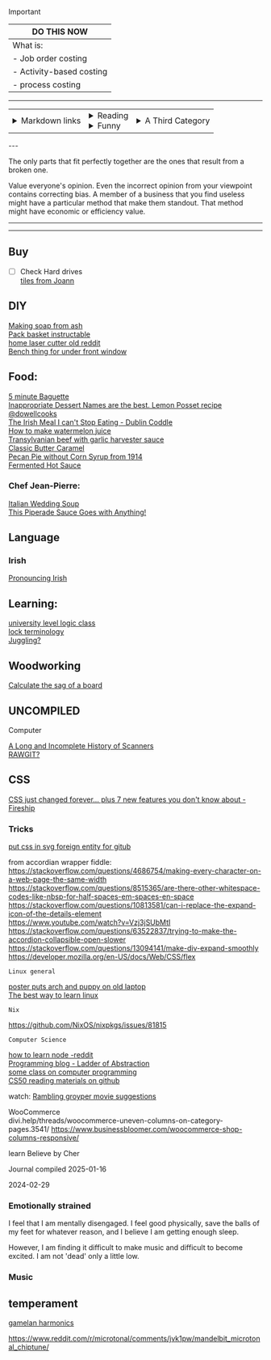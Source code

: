 > [!important]
>|**DO THIS NOW**  |
>|---|
>|What is: |
>| - Job order costing|
>| - Activity-based costing|
>| - process costing|

---
<table><tr><td>
 
<details><summary>Markdown links</summary>
	
[Markdown Cheat sheet](/test/md_cheat_sheet.md)  
https://www.markdownguide.org/  
https://quartz.jzhao.xyz/  
https://www.reddit.com/r/ObsidianMD/comments/16e5jek/best_way_to_selfhost_obsidian_publish/  
https://kinsta.com/blog/static-site-generator/  
https://minimal.guide/home  
https://www.mkdocs.org/  
https://dillinger.io/  
https://dev.to/humberd/building-a-blog-part-1-framework-reasearch-1l2o  
https://dev.to/jordanfinners/creating-a-collapsible-section-with-nothing-but-html-4ip9  
</details>  
</td>
<td>
<details><summary>Reading</summary>  
	
https://www.ox.ac.uk/students/academic/guidance/skills/ai-study  
https://www.sciencedirect.com/science/article/pii/S0099133323000599?via%3Dihub  
https://papers.ssrn.com/sol3/papers.cfm?abstract_id=4391243  
[Ways to use AI in learning environment](https://www.oneusefulthing.org/p/assigning-ai-seven-ways-of-using)  
[folk music daily](https://singout.org/category/sorm/)  
[book on slavery in africa?](https://archive.org/details/wesleyanjuvenil07socigoog/page/n12/mode/2up)  
[cocolate definitions](https://www.global-organics.com/post.php?s=2019-11-22-chocolate-and-cocoa-terms-defined)  
[Sleeping Beauty](https://www.pacifica.edu/wp-content/uploads/2018/08/Vol.2-Archetypal-interpretation-of-sleeping-beauty.pdf)  
EDITH BLIGHTON  
The Perks of Being a Wallflower  
</details>
<details><summary>Funny</summary>
	
[Funny raspberry pi catastrophe](https://www.techradar.com/pro/i-thought-a-raspberry-pi-nas-was-a-good-idea-heres-why-im-wrong)  
## silly:
[rollingstone christian teen jihad - aquire the fire and ron luce](https://www.rollingstone.com/culture/culture-features/teenage-holy-war-videos-of-ron-luce-and-evangelical-jihad-231696/)  

</details>	
</td>
<td>
<details><summary>A Third Category</summary>
Here's some stuff  
</details>
 
</td>
</tr></table>
---


The only parts that fit perfectly together are the ones that result from a broken one.  
  
Value everyone's opinion.  Even the incorrect opinion from your viewpoint contains correcting bias.  A member of a business that you find useless might have a particular method that make them standout.  That method might have economic or efficiency value.  

---  

---  
## Buy
- [ ] Check Hard drives  
[tiles from Joann](https://www.joann.com/p/floorpops-12in-x-12in-kikko-peel-stick-floor-tiles-10ct/16814626.html)  


## DIY
[Making soap from ash](https://farmingmybackyard.com/homemade-soap-from-ashes/)  
[Pack basket instructable](https://www.instructables.com/Pack-Basket/)  
[home laser cutter old reddit](https://www.reddit.com/r/lasercutting/comments/qe8nul/what_is_a_good_home_laser_cutter/)  
[Bench thing for under front window](https://www.etsy.com/listing/499442398/pine-three-cube-benchentertainment?ga_order=most_relevant&ga_search_type=all&ga_view_type=gallery&ga_search_query=minimalist+bench&ref=sc_gallery-1-3&plkey=099ed4f31c838c4f616a11a1a5ce139e6803779e%3A499442398)  

## Food:
[5 minute Baguette](https://youtu.be/Z-husjZkxHw?si=aH_DzDBim3uZvWC2)  
[Inappropriate Dessert Names are the best. Lemon Posset recipe @dowellcooks](https://youtu.be/lx9s_wIO284?si=dtoy7kTry-c80kdC)  
[The Irish Meal I can't Stop Eating - Dublin Coddle](https://youtu.be/RllUbQQ5feY?si=7zbp1_zUptDiCGe2)  
[How to make watermelon juice](https://40aprons.com/watermelon-water-recipe/comment-page-1/#comments)  
[Transylvanian beef with garlic harvester sauce](https://youtu.be/UY4dOKVf85M?si=gXt_MLCo-vLrXW8N)  
[Classic Butter Caramel](https://youtu.be/USTWdVERhkQ?si=iWFMVRJQIL0S7WSi)  
[Pecan Pie without Corn Syrup from 1914](https://youtu.be/HMrFfPnPrDs?si=_yI6BbtfdwM3RIxx)  
[Fermented Hot Sauce](https://youtu.be/bPrJCfqr5xA?si=9qv3exIQbhXu38ip)  

  
### Chef Jean-Pierre:  
[Italian Wedding Soup](https://youtu.be/q9uEr0xR0ug?si=7yOHnuPL1050xSFj)  
[This Piperade Sauce Goes with Anything!](https://youtu.be/NlUyP5A46g8?si=dbTrA1qukC9MZ72X)  

## Language
### Irish
[Pronouncing Irish](https://daltai.com/marbh-le-tae-agus-marbh-gan-e/) 

## Learning:
[university level logic class](https://www.csm.ornl.gov/~sheldon/ds/)  
[lock terminology](https://www.locksmiths.co.uk/locksmith-terminology-parts-of-locks/)  
[Juggling?](https://www.reddit.com/r/crazysexycool/comments/1bi0ui5/juggling_takes_balls/?utm_source=share&utm_medium=web2x&context=3)  


## Woodworking  
[Calculate the sag of a board](https://woodbin.com/calcs/sagulator/)  
  
## UNCOMPILED
Computer

[A Long and Incomplete History of Scanners](https://youtu.be/DlgWsFJScU8?si=pr19KzCLeEduoUXA)  
[RAWGIT?](https://rawgit.com/)  


## CSS
[CSS just changed forever… plus 7 new features you don't know about - Fireship](https://youtu.be/A89FMtIkWKc?si=g31SmyNu75IDDIaa)  

### Tricks
[put css in svg foreign entity for gitub](https://stackoverflow.com/questions/51956361/custom-css-file-for-readme-md-in-a-github-repo)  

from accordian wrapper fiddle:  
https://stackoverflow.com/questions/4686754/making-every-character-on-a-web-page-the-same-width  
https://stackoverflow.com/questions/8515365/are-there-other-whitespace-codes-like-nbsp-for-half-spaces-em-spaces-en-space  
https://stackoverflow.com/questions/10813581/can-i-replace-the-expand-icon-of-the-details-element  
https://www.youtube.com/watch?v=Vzj3jSUbMtI  
https://stackoverflow.com/questions/63522837/trying-to-make-the-accordion-collapsible-open-slower  
https://stackoverflow.com/questions/13094141/make-div-expand-smoothly  
https://developer.mozilla.org/en-US/docs/Web/CSS/flex  


	Linux general
[poster puts arch and puppy on old laptop](https://bbs.archlinux.org/viewtopic.php?id=41622)  
[The best way to learn linux](https://youtu.be/Dg2Lek-xN70?si=74kkBaYLeajygpRh)  


	Nix
https://github.com/NixOS/nixpkgs/issues/81815


	Computer Science
[how to learn node -reddit ](https://www.reddit.com/r/node/comments/uozxa8/how_should_i_start_learning_the_node_js/)  
[Programming blog - Ladder of Abstraction](https://worrydream.com/LadderOfAbstraction/)  
[some class on computer programming](https://github.com/msatul1305/1st-year-study-materials-vssut/tree/master)  
[CS50 reading materials on github](https://github.com/misstong/CS50-Edx/blob/master/programming%20in%20c%20(4th%20edition)%20%20-%20stephen%20g.%20kochan(1).pdf)  


watch:
[Rambling groyper movie suggestions](https://x.com/RamblingGroyper/status/1745559499534970976?s=20)  

WooCommerce  
divi.help/threads/woocommerce-uneven-columns-on-category-pages.3541/
https://www.businessbloomer.com/woocommerce-shop-columns-responsive/

learn Believe by Cher


Journal compiled 2025-01-16



2024-02-29
### Emotionally strained  
I feel that I am mentally disengaged.  I feel good physically, save the balls of my feet for whatever reason, and I believe I am getting enough sleep.  

However, I am finding it difficult to make music and difficult to become excited.  I am not 'dead' only a little low.  

### Music


## 	temperament
[gamelan harmonics](https://music.arts.uci.edu/abauer/148_2018/readings/Intro.gamelan.pdf)  

https://www.reddit.com/r/microtonal/comments/jvk1pw/mandelbit_microtonal_chiptune/


